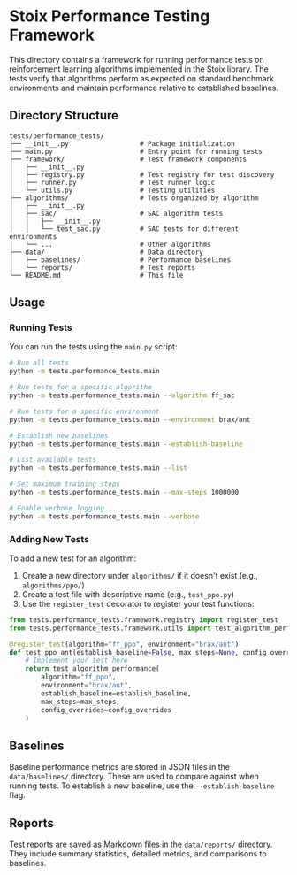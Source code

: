 # Stoix Performance Testing Framework

This directory contains a framework for running performance tests on reinforcement learning algorithms implemented in the Stoix library. The tests verify that algorithms perform as expected on standard benchmark environments and maintain performance relative to established baselines.

## Directory Structure

```
tests/performance_tests/
├── __init__.py                  # Package initialization
├── main.py                      # Entry point for running tests
├── framework/                   # Test framework components
│   ├── __init__.py
│   ├── registry.py              # Test registry for test discovery
│   ├── runner.py                # Test runner logic
│   └── utils.py                 # Testing utilities
├── algorithms/                  # Tests organized by algorithm
│   ├── __init__.py
│   ├── sac/                     # SAC algorithm tests
│   │   ├── __init__.py
│   │   └── test_sac.py          # SAC tests for different environments
│   └── ...                      # Other algorithms
├── data/                        # Data directory
│   ├── baselines/               # Performance baselines
│   └── reports/                 # Test reports
└── README.md                    # This file
```

## Usage

### Running Tests

You can run the tests using the `main.py` script:

```bash
# Run all tests
python -m tests.performance_tests.main

# Run tests for a specific algorithm
python -m tests.performance_tests.main --algorithm ff_sac

# Run tests for a specific environment
python -m tests.performance_tests.main --environment brax/ant

# Establish new baselines
python -m tests.performance_tests.main --establish-baseline

# List available tests
python -m tests.performance_tests.main --list

# Set maximum training steps
python -m tests.performance_tests.main --max-steps 1000000

# Enable verbose logging
python -m tests.performance_tests.main --verbose
```

### Adding New Tests

To add a new test for an algorithm:

1. Create a new directory under `algorithms/` if it doesn't exist (e.g., `algorithms/ppo/`)
2. Create a test file with descriptive name (e.g., `test_ppo.py`)
3. Use the `register_test` decorator to register your test functions:

```python
from tests.performance_tests.framework.registry import register_test
from tests.performance_tests.framework.utils import test_algorithm_performance

@register_test(algorithm="ff_ppo", environment="brax/ant")
def test_ppo_ant(establish_baseline=False, max_steps=None, config_overrides=None):
    # Implement your test here
    return test_algorithm_performance(
        algorithm="ff_ppo",
        environment="brax/ant",
        establish_baseline=establish_baseline,
        max_steps=max_steps,
        config_overrides=config_overrides
    )
```

## Baselines

Baseline performance metrics are stored in JSON files in the `data/baselines/` directory. These are used to compare against when running tests. To establish a new baseline, use the `--establish-baseline` flag.

## Reports

Test reports are saved as Markdown files in the `data/reports/` directory. They include summary statistics, detailed metrics, and comparisons to baselines. 